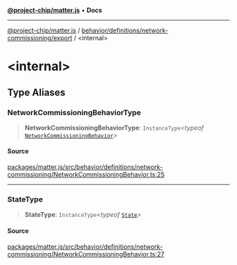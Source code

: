 [**@project-chip/matter.js**](../../../../../README.md) • **Docs**

***

[@project-chip/matter.js](../../../../../modules.md) / [behavior/definitions/network-commissioning/export](../README.md) / \<internal\>

# \<internal\>

## Type Aliases

### NetworkCommissioningBehaviorType

> **NetworkCommissioningBehaviorType**: `InstanceType`\<*typeof* [`NetworkCommissioningBehavior`](../README.md#networkcommissioningbehavior)\>

#### Source

[packages/matter.js/src/behavior/definitions/network-commissioning/NetworkCommissioningBehavior.ts:25](https://github.com/project-chip/matter.js/blob/7a8cbb56b87d4ccf34bec5a9a95ab40a1711324f/packages/matter.js/src/behavior/definitions/network-commissioning/NetworkCommissioningBehavior.ts#L25)

***

### StateType

> **StateType**: `InstanceType`\<*typeof* [`State`](../classes/NetworkCommissioningServer.md#state-1)\>

#### Source

[packages/matter.js/src/behavior/definitions/network-commissioning/NetworkCommissioningBehavior.ts:27](https://github.com/project-chip/matter.js/blob/7a8cbb56b87d4ccf34bec5a9a95ab40a1711324f/packages/matter.js/src/behavior/definitions/network-commissioning/NetworkCommissioningBehavior.ts#L27)

